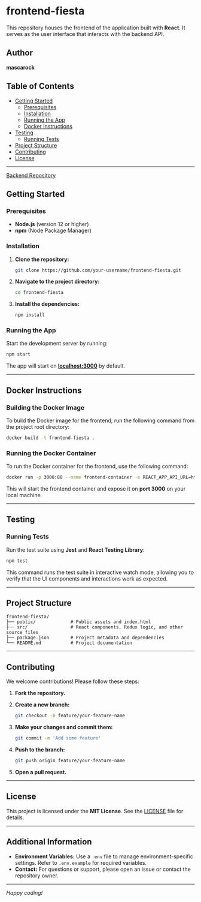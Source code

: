 # frontend-fiesta

This repository houses the frontend of the application built with **React**. It serves as the user interface that interacts with the backend API.

## Author

**mascarock**

## Table of Contents

- [Getting Started](#getting-started)
  - [Prerequisites](#prerequisites)
  - [Installation](#installation)
  - [Running the App](#running-the-app)
  - [Docker Instructions](#docker-instructions)
- [Testing](#testing)
  - [Running Tests](#running-tests)
- [Project Structure](#project-structure)
- [Contributing](#contributing)
- [License](#license)

---

[Backend Repository](https://github.com/mascarock/express-yourself)

## Getting Started

### Prerequisites

- **Node.js** (version 12 or higher)
- **npm** (Node Package Manager)

### Installation

1. **Clone the repository:**

   ```bash
   git clone https://github.com/your-username/frontend-fiesta.git
   ```

2. **Navigate to the project directory:**

   ```bash
   cd frontend-fiesta
   ```

3. **Install the dependencies:**

   ```bash
   npm install
   ```

### Running the App

Start the development server by running:

```bash
npm start
```

The app will start on **[localhost:3000](http://localhost:3000)** by default.

---

## Docker Instructions

### Building the Docker Image

To build the Docker image for the frontend, run the following command from the project root directory:

```bash
docker build -t frontend-fiesta .
```

### Running the Docker Container

To run the Docker container for the frontend, use the following command:

```bash
docker run -p 3000:80 --name frontend-container -e REACT_APP_API_URL=http://localhost:5005 frontend-fiesta
```

This will start the frontend container and expose it on **port 3000** on your local machine.

---

## Testing

### Running Tests

Run the test suite using **Jest** and **React Testing Library**:

```bash
npm test
```

This command runs the test suite in interactive watch mode, allowing you to verify that the UI components and interactions work as expected.

---

## Project Structure

```
frontend-fiesta/
├── public/             # Public assets and index.html
├── src/                # React components, Redux logic, and other source files
├── package.json        # Project metadata and dependencies
└── README.md           # Project documentation
```

---

## Contributing

We welcome contributions! Please follow these steps:

1. **Fork the repository.**

2. **Create a new branch:**

   ```bash
   git checkout -b feature/your-feature-name
   ```

3. **Make your changes and commit them:**

   ```bash
   git commit -m 'Add some feature'
   ```

4. **Push to the branch:**

   ```bash
   git push origin feature/your-feature-name
   ```

5. **Open a pull request.**

---

## License

This project is licensed under the **MIT License**. See the [LICENSE](LICENSE) file for details.

---

## Additional Information

- **Environment Variables:** Use a `.env` file to manage environment-specific settings. Refer to `.env.example` for required variables.
- **Contact:** For questions or support, please open an issue or contact the repository owner.

---

*Happy coding!*

